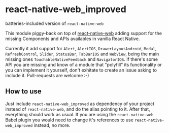 # react-native-web_improved
batteries-included version of `react-native-web`

This module piggy-back on top of
[react-native-web](https://github.com/necolas/react-native-web) adding support
for the missing Components and APIs availables in vanilla React Native.

Currently it add support for `Alert`, `AlertIOS`, `DrawerLayoutAndroid`,
`Modal`, `RefreshControl`, `Slider`, `StatusBar`, `TabBarIOS` and `WebView`,
being the main missing ones `TouchableNativeFeedback` and `NavigatorIOS`. If
there's some API you are missing and know of a module that "polyfill" its
functionality or you can implement it yourself, don't exhitate to create an
issue asking to include it. Pull-requests are welcome :-)

## How to use

Just include `react-native-web_improved` as dependency of your project instead
of `react-native-web`, and do the alias pointing to it. After that, everything
should work as usual. If you are using the `react-native-web` Babel plugin you
would need to change it's references to use `react-native-web_improved` instead,
no more.
